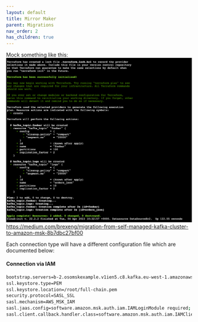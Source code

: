 ```yaml
---
layout: default
title: Mirror Maker
parent: Migrations
nav_order: 2
has_children: true
---
```



Mock something like this:
![](../../../assets/images/terraform.png)
https://medium.com/brexeng/migration-from-self-managed-kafka-cluster-to-amazon-msk-8b7dbc27bf00

Each connection type will have a different configuration file which are documented below:
#### Connection via IAM
```bash
bootstrap.servers=b-2.osomskexample.v1ien5.c8.kafka.eu-west-1.amazonaws.com:9098,b-1.osomskexample.v1ien5.c8.kafka.eu-west-1.amazonaws.com:9098,b-3.osomskexample.v1ien5.c8.kafka.eu-west-1.amazonaws.com:9098
ssl.keystore.type=PEM
ssl.keystore.location=/root/full-chain.pem
security.protocol=SASL_SSL
sasl.mechanism=AWS_MSK_IAM
sasl.jaas.config=software.amazon.msk.auth.iam.IAMLoginModule required;
sasl.client.callback.handler.class=software.amazon.msk.auth.iam.IAMClientCallbackHandler
```